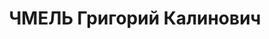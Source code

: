 ---
title: ЧМЕЛЬ Григорий Калинович
description: "Род. в 1891 (1898), Херсонская губ. Заведовал механической мастерской\
  \ 2-й дистанции службы пути на станции Боготол КЖД. \n  Арестован 28.06.1937. Обв.:\
  \ участие в антисоветской организации, вредитель­стве. Приговор: ВК ВС СССР, 19.07.1938\
  \ – 10 лет ИТЛ. \n  Реабилитирован ВК ВС СССР 29.10.1959"
---